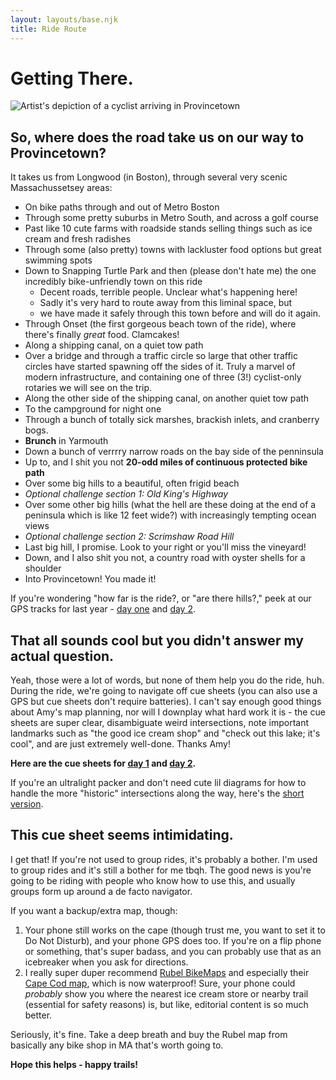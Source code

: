 ```yaml
---
layout: layouts/base.njk
title: Ride Route
---
```


# Getting There.

![Artist's depiction of a cyclist arriving in Provincetown](./img/arrival.png)

## So, where does the road take us on our way to Provincetown?

It takes us from Longwood (in Boston), through several very scenic Massachussetsey areas:
- On bike paths through and out of Metro Boston
- Through some pretty suburbs in Metro South, and across a golf course
- Past like 10 cute farms with roadside stands selling things such as ice cream and fresh radishes
- Through some (also pretty) towns with lackluster food options but great swimming spots
- Down to Snapping Turtle Park and then (please don't hate me) the one incredibly bike-unfriendly town on this ride
  - Decent roads, terrible people. Unclear what's happening here!
  - Sadly it's very hard to route away from this liminal space, but
  - we have made it safely through this town before and will do it again.
- Through Onset (the first gorgeous beach town of the ride), where there's finally _great_ food. Clamcakes!
- Along a shipping canal, on a quiet tow path
- Over a bridge and through a traffic circle so large that other traffic circles have started spawning off the sides of it. Truly a marvel of modern infrastructure, and containing one of three (3!) cyclist-only rotaries we will see on the trip.
- Along the other side of the shipping canal, on another quiet tow path
- To the campground for night one
- Through a bunch of totally sick marshes, brackish inlets, and cranberry bogs.
- **Brunch** in Yarmouth
- Down a bunch of verrrry narrow roads on the bay side of the penninsula
- Up to, and I shit you not **20-odd miles of continuous protected bike path**
- Over some big hills to a beautiful, often frigid beach
- _Optional challenge section 1: Old King's Highway_
- Over some other big hills (what the hell are these doing at the end of a peninsula which is like 12 feet wide?) with increasingly tempting ocean views
- _Optional challenge section 2: Scrimshaw Road Hill_
- Last big hill, I promise. Look to your right or you'll miss the vineyard!
- Down, and I also shit you not, a country road with oyster shells for a shoulder
- Into Provincetown! You made it!

If you're wondering "how far is the ride?, or "are there hills?," peek at our GPS tracks for last year - [day one](https://ridewithgps.com/routes/27740808/) and [day 2](https://ridewithgps.com/routes/21800202).

## That all sounds cool but you didn't answer my actual question.

Yeah, those were a lot of words, but none of them help you do the ride, huh. During the ride, we're going to navigate off cue sheets (you can also use a GPS but cue sheets don't require batteries). I can't say enough good things about Amy's map planning, nor will I downplay what hard work it is - the cue sheets are super clear, disambiguate weird intersections, note important landmarks such as "the good ice cream shop" and "check out this lake; it's cool", and are just extremely well-done. Thanks Amy!

**Here are the cue sheets for [day 1](./content/maps/Cue%20Sheet%20Day%201.pdf) and [day 2](./content/maps/Cue%20Sheet%20Day%202.pdf).**

If you're an ultralight packer and don't need cute lil diagrams for how to handle the more "historic" intersections along the way, here's the [short version](./content/maps/SinglePageCueSheet.pdf).

## This cue sheet seems intimidating.

I get that! If you're not used to group rides, it's probably a bother. I'm used to group rides and it's still a bother for me tbqh. The good news is you're going to be riding with people who know how to use this, and usually groups form up around a de facto navigator.

If you want a backup/extra map, though:
1. Your phone still works on the cape (though trust me, you want to set it to Do Not Disturb), and your phone GPS does too. If you're on a flip phone or something, that's super badass, and you can probably use that as an icebreaker when you ask for directions.
2. I really super duper recommend [Rubel BikeMaps](https://www.bikemaps.com/) and especially their [Cape Cod map](https://www.evmaplink.com/Cape_Cod_The_Islands_and_North_Shore_Road_and_Bi_p/2062407m.htm), which is now waterproof! Sure, your phone could _probably_ show you where the nearest ice cream store or nearby trail (essential for safety reasons) is, but like, editorial content is so much better.

Seriously, it's fine. Take a deep breath and buy the Rubel map from basically any bike shop in MA that's worth going to.

**Hope this helps - happy trails!**
